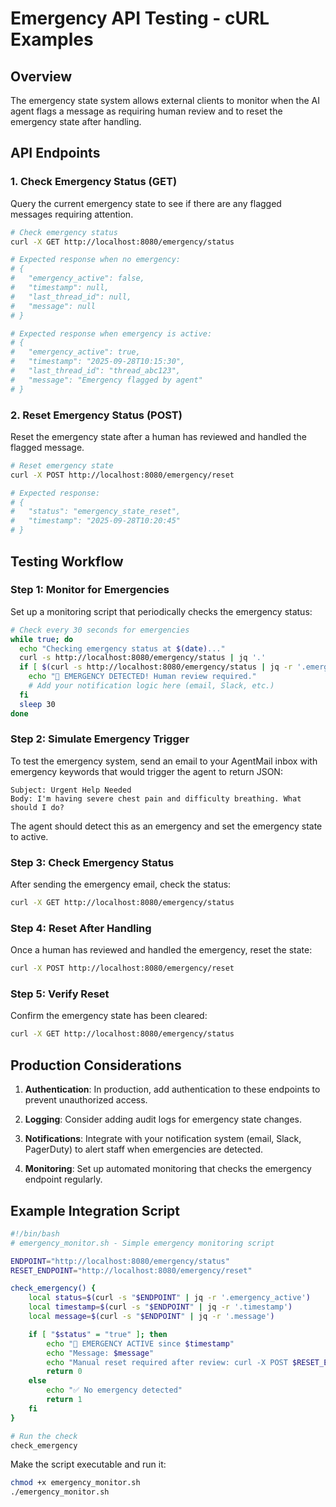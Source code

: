 # Emergency API Testing - cURL Examples

## Overview

The emergency state system allows external clients to monitor when the AI agent flags a message as requiring human review and to reset the emergency state after handling.

## API Endpoints

### 1. Check Emergency Status (GET)

Query the current emergency state to see if there are any flagged messages requiring attention.

```bash
# Check emergency status
curl -X GET http://localhost:8080/emergency/status

# Expected response when no emergency:
# {
#   "emergency_active": false,
#   "timestamp": null,
#   "last_thread_id": null,
#   "message": null
# }

# Expected response when emergency is active:
# {
#   "emergency_active": true,
#   "timestamp": "2025-09-28T10:15:30",
#   "last_thread_id": "thread_abc123",
#   "message": "Emergency flagged by agent"
# }
```

### 2. Reset Emergency Status (POST)

Reset the emergency state after a human has reviewed and handled the flagged message.

```bash
# Reset emergency state
curl -X POST http://localhost:8080/emergency/reset

# Expected response:
# {
#   "status": "emergency_state_reset",
#   "timestamp": "2025-09-28T10:20:45"
# }
```

## Testing Workflow

### Step 1: Monitor for Emergencies

Set up a monitoring script that periodically checks the emergency status:

```bash
# Check every 30 seconds for emergencies
while true; do
  echo "Checking emergency status at $(date)..."
  curl -s http://localhost:8080/emergency/status | jq '.'
  if [ $(curl -s http://localhost:8080/emergency/status | jq -r '.emergency_active') = "true" ]; then
    echo "🚨 EMERGENCY DETECTED! Human review required."
    # Add your notification logic here (email, Slack, etc.)
  fi
  sleep 30
done
```

### Step 2: Simulate Emergency Trigger

To test the emergency system, send an email to your AgentMail inbox with emergency keywords that would trigger the agent to return JSON:

```
Subject: Urgent Help Needed
Body: I'm having severe chest pain and difficulty breathing. What should I do?
```

The agent should detect this as an emergency and set the emergency state to active.

### Step 3: Check Emergency Status

After sending the emergency email, check the status:

```bash
curl -X GET http://localhost:8080/emergency/status
```

### Step 4: Reset After Handling

Once a human has reviewed and handled the emergency, reset the state:

```bash
curl -X POST http://localhost:8080/emergency/reset
```

### Step 5: Verify Reset

Confirm the emergency state has been cleared:

```bash
curl -X GET http://localhost:8080/emergency/status
```

## Production Considerations

1. **Authentication**: In production, add authentication to these endpoints to prevent unauthorized access.

2. **Logging**: Consider adding audit logs for emergency state changes.

3. **Notifications**: Integrate with your notification system (email, Slack, PagerDuty) to alert staff when emergencies are detected.

4. **Monitoring**: Set up automated monitoring that checks the emergency endpoint regularly.

## Example Integration Script

```bash
#!/bin/bash
# emergency_monitor.sh - Simple emergency monitoring script

ENDPOINT="http://localhost:8080/emergency/status"
RESET_ENDPOINT="http://localhost:8080/emergency/reset"

check_emergency() {
    local status=$(curl -s "$ENDPOINT" | jq -r '.emergency_active')
    local timestamp=$(curl -s "$ENDPOINT" | jq -r '.timestamp')
    local message=$(curl -s "$ENDPOINT" | jq -r '.message')

    if [ "$status" = "true" ]; then
        echo "🚨 EMERGENCY ACTIVE since $timestamp"
        echo "Message: $message"
        echo "Manual reset required after review: curl -X POST $RESET_ENDPOINT"
        return 0
    else
        echo "✅ No emergency detected"
        return 1
    fi
}

# Run the check
check_emergency
```

Make the script executable and run it:

```bash
chmod +x emergency_monitor.sh
./emergency_monitor.sh
```
